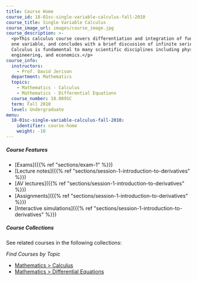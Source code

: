 ```yaml
---
title: Course Home
course_id: 18-01sc-single-variable-calculus-fall-2010
course_title: Single Variable Calculus
course_image_url: images/course_image.jpg
course_description: >-
  <p>This calculus course covers differentiation and integration of functions of
  one variable, and concludes with a brief discussion of infinite series.
  Calculus is fundamental to many scientific disciplines including physics,
  engineering, and economics.</p>
course_info:
  instructors:
    - Prof. David Jerison
  department: Mathematics
  topics:
    - Mathematics - Calculus
    - Mathematics - Differential Equations
  course_number: 18.009SC
  term: Fall 2010
  level: Undergraduate
menu:
  18-01sc-single-variable-calculus-fall-2010:
    identifier: course-home
    weight: -10
---
```


##### Course Features

* [Exams]({{% ref "sections/exam-1" %}})
* [Lecture notes]({{% ref "sections/session-1-introduction-to-derivatives" %}})
* [AV lectures]({{% ref "sections/session-1-introduction-to-derivatives" %}})
* [Assignments]({{% ref "sections/session-1-introduction-to-derivatives" %}})
* [Interactive simulations]({{% ref "sections/session-1-introduction-to-derivatives" %}})

##### Course Collections

See related courses in the following collections:

_Find Courses by Topic_

* [Mathematics > Calculus](#)
* [Mathematics > Differential Equations](#)
